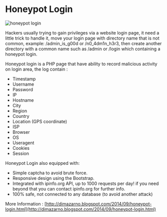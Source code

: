 Honeypot Login
==============

![honeypot login](/http://2.bp.blogspot.com/-Im_WCOO4CCk/VBrjR8TLCQI/AAAAAAAAAZM/YGqEMUttmgk/s1600/honeypot-login-thumb.jpg)

Hackers usually trying to gain privileges via a website login page, it need a little trick to handle it, move your login page with directory name that is not common, example: /admin_is_g00d or /n0_4dm1n_h3r3, then create another directory with a common name such as /admin or /login which containing a honeypot login. 

Honeypot login is a PHP page that have ability to record malicious activity on login area, the log contain :  

- Timestamp 
- Username 
- Password 
- IP 
- Hostname 
- City 
- Region 
- Country 
- Location (GPS coordinate) 
- ISP 
- Browser 
- OS 
- Useragent 
- Cookies 
- Session  

Honeypot Login also equipped with:  
- Simple captcha to avoid brute force. 
- Responsive design using the Bootstrap. 
- Integrated with ipinfo.org API, up to 1000 requests per day! if you need beyond that you can contact ipinfo.org for further info. 
- 100% safe, not connected to any database (to avoid another attack)

More Information : [http://dimazarno.blogspot.com/2014/09/honeypot-login.html](http://dimazarno.blogspot.com/2014/09/honeypot-login.html)